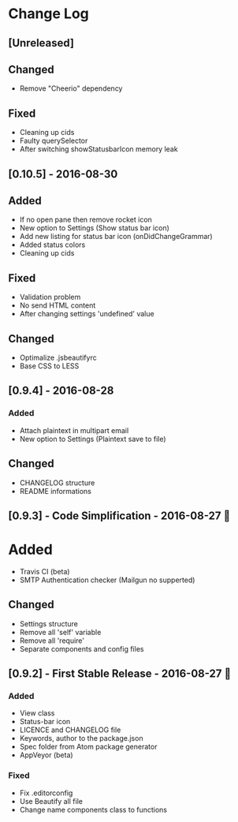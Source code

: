 # Change Log

## [Unreleased]

## Changed

- Remove "Cheerio" dependency

## Fixed

- Cleaning up cids
- Faulty querySelector
- After switching showStatusbarIcon memory leak

## [0.10.5] - 2016-08-30

## Added

- If no open pane then remove rocket icon
- New option to Settings (Show status bar icon)
- Add new listing for status bar icon (onDidChangeGrammar)
- Added status colors
- Cleaning up cids

## Fixed

- Validation problem
- No send HTML content
- After changing settings 'undefined' value

## Changed

- Optimalize .jsbeautifyrc
- Base CSS to LESS

## [0.9.4] - 2016-08-28

### Added

- Attach plaintext in multipart email
- New option to Settings (Plaintext save to file)

## Changed

- CHANGELOG structure
- README informations

## [0.9.3] - Code Simplification - 2016-08-27 :panda_face:

# Added

- Travis CI (beta)
- SMTP Authentication checker (Mailgun no supperted)

## Changed

- Settings structure
- Remove all 'self' variable
- Remove all 'require'
- Separate components and config files

## [0.9.2] - First Stable Release - 2016-08-27 :rocket:

### Added

- View class
- Status-bar icon
- LICENCE and CHANGELOG file
- Keywords, author to the package.json
- Spec folder from Atom package generator
- AppVeyor (beta)

### Fixed

- Fix .editorconfig
- Use Beautify all file
- Change name components class to functions
